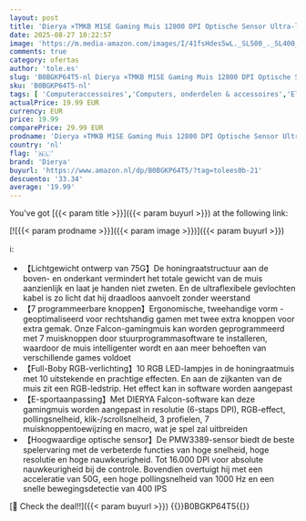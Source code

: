 ```yaml
---
layout: post
title: 'Dierya ×TMKB M1SE Gaming Muis 12800 DPI Optische Sensor Ultra-lichtgewicht Honeycomb Mouse RGB Bedrade Gaming Muizen met 6 Knoppen Programmeerbare Driver voor Windows PC Gamer-Wit'
date: 2025-08-27 10:22:57
image: 'https://m.media-amazon.com/images/I/41fsHdes5wL._SL500_._SL400_.jpg'
comments: true
category: ofertas
author: 'tole.es'
slug: 'B0BGKP64T5-nl Dierya ×TMKB M1SE Gaming Muis 12800 DPI Optische Sensor...'
sku: 'B0BGKP64T5-nl'
tags: [ 'Computeraccessoires','Computers, onderdelen & accessoires','Elektronica','Games','Muizen','Pc-accessoires','Pc-consoles, -games & -accessoires','Pc-gamingmuizen','Toetsenborden, muizen & invoerapparaten','dierya','🇳🇱', ]
actualPrice: 19.99 EUR
currency: EUR
price: 19.99
comparePrice: 29.99 EUR
prodname: 'Dierya ×TMKB M1SE Gaming Muis 12800 DPI Optische Sensor Ultra-lichtgewicht Honeycomb Mouse RGB Bedrade Gaming Muizen met 6 Knoppen Programmeerbare Driver voor Windows PC Gamer-Wit'
country: 'nl'
flag: '🇳🇱'
brand: 'Dierya'
buyurl: 'https://www.amazon.nl/dp/B0BGKP64T5/?tag=tolees0b-21'
descuento: '33.34'
average: '19.99'
---
```


You've got [{{< param title >}}]({{< param buyurl >}}) at the following link:

[![{{< param prodname >}}]({{< param image >}})]({{< param buyurl >}})

ℹ️:

- 【Lichtgewicht ontwerp van 75G】De honingraatstructuur aan de boven- en onderkant vermindert het totale gewicht van de muis aanzienlijk en laat je handen niet zweten. En de ultraflexibele gevlochten kabel is zo licht dat hij draadloos aanvoelt zonder weerstand
- 【7 programmeerbare knoppen】Ergonomische, tweehandige vorm - geoptimaliseerd voor rechtshandig gamen met twee extra knoppen voor extra gemak. Onze Falcon-gamingmuis kan worden geprogrammeerd met 7 muisknoppen door stuurprogrammasoftware te installeren, waardoor de muis intelligenter wordt en aan meer behoeften van verschillende games voldoet
- 【Full-Boby RGB-verlichting】10 RGB LED-lampjes in de honingraatmuis met 10 uitstekende en prachtige effecten. En aan de zijkanten van de muis zit een RGB-ledstrip. Het effect kan in software worden aangepast
- 【E-sportaanpassing】Met DIERYA Falcon-software kan deze gamingmuis worden aangepast in resolutie (6-staps DPI), RGB-effect, pollingsnelheid, klik-/scrollsnelheid, 3 profielen, 7 muisknoppentoewijzing en macro, wat je spel zal uitbreiden
- 【Hoogwaardige optische sensor】De PMW3389-sensor biedt de beste spelervaring met de verbeterde functies van hoge snelheid, hoge resolutie en hoge nauwkeurigheid. Tot 16.000 DPI voor absolute nauwkeurigheid bij de controle. Bovendien overtuigt hij met een acceleratie van 50G, een hoge pollingsnelheid van 1000 Hz en een snelle bewegingsdetectie van 400 IPS

[🛒 Check the deal!!]({{< param buyurl >}})
{{<world>}}B0BGKP64T5{{</world>}}

